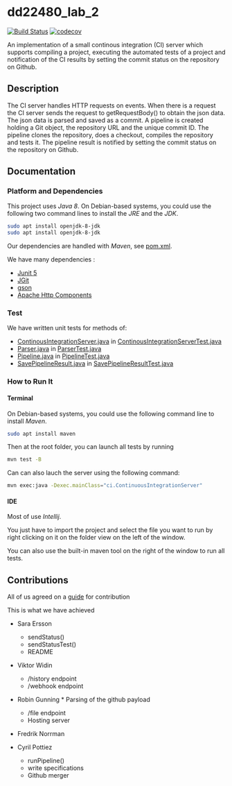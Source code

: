 # dd22480_lab_2

[![Build Status](https://travis-ci.org/Cpptz/dd22480_lab_2.svg?branch=master)](https://travis-ci.org/Cpptz/dd22480_lab_2)
[![codecov](https://codecov.io/gh/Cpptz/dd22480_lab_2/branch/master/graph/badge.svg)](https://codecov.io/gh/Cpptz/dd22480_lab_2)



An implementation of a small continous integration (CI) server which supports compiling a project, executing the automated tests of a project and notification of the CI results by setting the commit status on the repository on Github.


## Description
The CI server handles HTTP requests on events. When there is a request the CI server sends the request to getRequestBody() to obtain the json data. The json data is parsed and saved as a commit. A pipeline is created holding a Git object, the repository URL and the unique commit ID. The pipeline clones the repository, does a checkout, compiles the repository and tests it. The pipeline result is notified by setting the commit status on the repository on Github.


## Documentation
### Platform and Dependencies
This project uses *Java 8*.
On Debian-based systems, you could use the following two command lines to install the *JRE* and the *JDK*.
```bash
sudo apt install openjdk-8-jdk
sudo apt install openjdk-8-jdk
```
Our dependencies are handled with *Maven*, see [pom.xml](pom.xml). 


We have many dependencies : 
* [Junit 5](https://junit.org/junit5/) 
* [JGit](https://www.eclipse.org/jgit/)
* [gson](https://github.com/google/gson)
* [Apache Http Components](https://hc.apache.org/)

### Test
We have written unit tests for methods of:
* [ContinousIntegrationServer.java](/src/main/java/ci/ContinuousIntegrationServer.java) in [ContinousIntegrationServerTest.java](/src/test/java/ci/ContinuousIntegrationServerTest.java)
* [Parser.java](src/main/java/ci/Parser.java) in [ParserTest.java](/src/test/java/ci/ParserTest.java)
* [Pipeline.java](src/main/java/ci/Pipeline.java) in [PipelineTest.java](/src/test/java/ci/PipelineTest.java)
* [SavePipelineResult.java](src/main/java/ci/SavePipelineResult.java) in [SavePipelineResultTest.java](src/main/java/ci/SavePipelineResultTest.java)

### How to Run It
#### Terminal
On Debian-based systems, you could use the following  command line to install *Maven*.
```bash
sudo apt install maven
```
Then at the root folder, you can launch all tests by running
```bash
mvn test -B
```
Can can also lauch the server using the following command:
```bash
mvn exec:java -Dexec.mainClass="ci.ContinuousIntegrationServer"
```

#### IDE
Most of use *Intellij*.  

You just have to import the project and select the file you want to run by right clicking 
on it on the folder view on the left of the window.

You can also use the built-in maven tool on the right of the window to run all tests.

## Contributions

All of us agreed on a [guide](CONTRIBUTING.md) for contribution

This is what we have achieved 

* Sara Ersson
	* sendStatus()
	* sendStatusTest()
	* README
	
* Viktor Widin
	* /history endpoint
	* /webhook endpoint

* Robin Gunning
    	* Parsing of the github payload
	* /file endpoint
	* Hosting server
    
* Fredrik Norrman

* Cyril Pottiez
	* runPipeline()
	* write specifications
	* Github merger


